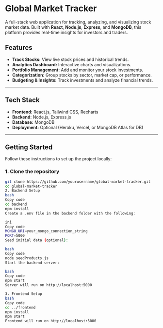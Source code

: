 # Global Market Tracker

A full-stack web application for tracking, analyzing, and visualizing stock market data. Built with **React**, **Node.js**, **Express**, and **MongoDB**, this platform provides real-time insights for investors and traders.



## Features

- **Track Stocks:** View live stock prices and historical trends.
- **Analytics Dashboard:** Interactive charts and visualizations.
- **Portfolio Management:** Add and monitor your stock investments.
- **Categorization:** Group stocks by sector, market cap, or performance.
- **Budgeting & Insights:** Track investments and analyze financial trends.

---

## Tech Stack

- **Frontend:** React.js, Tailwind CSS, Recharts  
- **Backend:** Node.js, Express.js  
- **Database:** MongoDB  
- **Deployment:** Optional (Heroku, Vercel, or MongoDB Atlas for DB)  

---

## Getting Started

Follow these instructions to set up the project locally:

### 1. Clone the repository

```bash
git clone https://github.com/yourusername/global-market-tracker.git
cd global-market-tracker
2. Backend Setup
bash
Copy code
cd backend
npm install
Create a .env file in the backend folder with the following:

ini
Copy code
MONGO_URI=your_mongo_connection_string
PORT=5000
Seed initial data (optional):

bash
Copy code
node seedProducts.js
Start the backend server:

bash
Copy code
npm start
Server will run on http://localhost:5000

3. Frontend Setup
bash
Copy code
cd ../frontend
npm install
npm start
Frontend will run on http://localhost:3000
